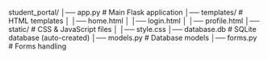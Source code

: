 student_portal/
│── app.py  # Main Flask application
│── templates/  # HTML templates
│   │── home.html
│   │── login.html
│   │── profile.html
│── static/  # CSS & JavaScript files
│   │── style.css
│── database.db  # SQLite database (auto-created)
│── models.py  # Database models
│── forms.py  # Forms handling
